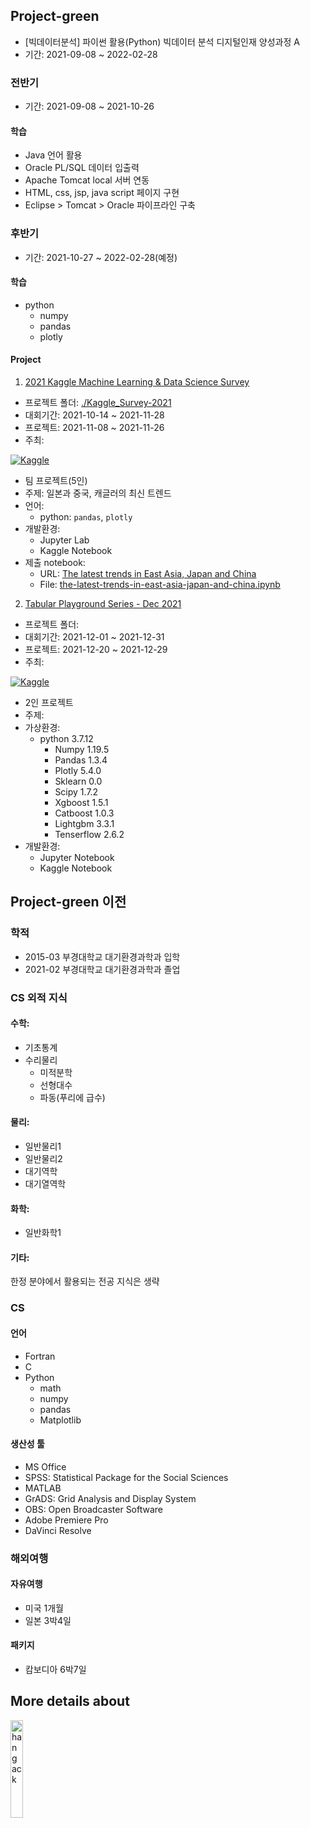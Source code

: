 ## Project-green

 - [빅데이터분석] 파이썬 활용(Python) 빅데이터 분석 디지털인재 양성과정 A
 - 기간: 2021-09-08 ~ 2022-02-28

### 전반기
 - 기간: 2021-09-08 ~ 2021-10-26

#### 학습
 - Java 언어 활용
 - Oracle PL/SQL 데이터 입출력
 - Apache Tomcat local 서버 연동
 - HTML, css, jsp, java script 페이지 구현
 - Eclipse > Tomcat > Oracle 파이프라인 구축

### 후반기
 - 기간: 2021-10-27 ~ 2022-02-28(예정)

#### 학습
 - python
   - numpy
   - pandas
   - plotly

#### Project
1. [2021 Kaggle Machine Learning & Data Science Survey](https://www.kaggle.com/c/kaggle-survey-2021)

 - 프로젝트 폴더: [./Kaggle_Survey-2021](https://github.com/hangack/project-green/tree/main/Kaggle_Survey-2021)
 - 대회기간: 2021-10-14 ~ 2021-11-28
 - 프로젝트: 2021-11-08 ~ 2021-11-26
 - 주최: 

[![Kaggle](https://www.kaggle.com/static/images/site-logo.png)](https://www.kaggle.com/)
 - 팀 프로젝트(5인)
 - 주제: 일본과 중국, 캐글러의 최신 트렌드
 - 언어:
   - python: `pandas`, `plotly`
 - 개발환경:
   - Jupyter Lab
   - Kaggle Notebook
 - 제출 notebook:
   - URL: [The latest trends in East Asia, Japan and China](https://www.kaggle.com/kwdoku145/the-latest-trends-in-east-asia-japan-and-china)
   - File: [the-latest-trends-in-east-asia-japan-and-china.ipynb](https://github.com/hangack/project-green/blob/main/Kaggle_Survey-2021/notebook/the-latest-trends-in-east-asia-japan-and-china.ipynb)


2. [Tabular Playground Series - Dec 2021](https://www.kaggle.com/c/tabular-playground-series-dec-2021)

 - 프로젝트 폴더: []()
 - 대회기간: 2021-12-01 ~ 2021-12-31
 - 프로젝트: 2021-12-20 ~ 2021-12-29
 - 주최: 

[![Kaggle](https://www.kaggle.com/static/images/site-logo.png)](https://www.kaggle.com/)
 - 2인 프로젝트
 - 주제: 
 - 가상환경:
   - python 3.7.12
     - Numpy 1.19.5
     - Pandas 1.3.4
     - Plotly 5.4.0
     - Sklearn 0.0
     - Scipy 1.7.2
     - Xgboost 1.5.1
     - Catboost 1.0.3
     - Lightgbm 3.3.1
     - Tenserflow 2.6.2
 - 개발환경:
   - Jupyter Notebook
   - Kaggle Notebook


## Project-green 이전

### 학적

 - 2015-03 부경대학교 대기환경과학과 입학
 - 2021-02 부경대학교 대기환경과학과 졸업

### CS 외적 지식

#### 수학: 
 - 기초통계
 - 수리물리
   - 미적분학
   - 선형대수
   - 파동(푸리에 급수)

#### 물리:
 - 일반물리1
 - 일반물리2
 - 대기역학
 - 대기열역학

#### 화학:
 - 일반화학1

#### 기타:

한정 분야에서 활용되는 전공 지식은 생략


### CS

#### 언어
 - Fortran
 - C
 - Python
   - math
   - numpy
   - pandas
   - Matplotlib

#### 생산성 툴
 - MS Office
 - SPSS: Statistical Package for the Social Sciences
 - MATLAB
 - GrADS: Grid Analysis and Display System
 - OBS: Open Broadcaster Software
 - Adobe Premiere Pro
 - DaVinci Resolve


### 해외여행

#### 자유여행
 - 미국 1개월
 - 일본 3박4일

#### 패키지
 - 캄보디아 6박7일



## More details about
<a href="https://hangack.github.io/about/"><img src="https://hangack.github.io/img/logo.png" alt="hangack" width="20%"></a>